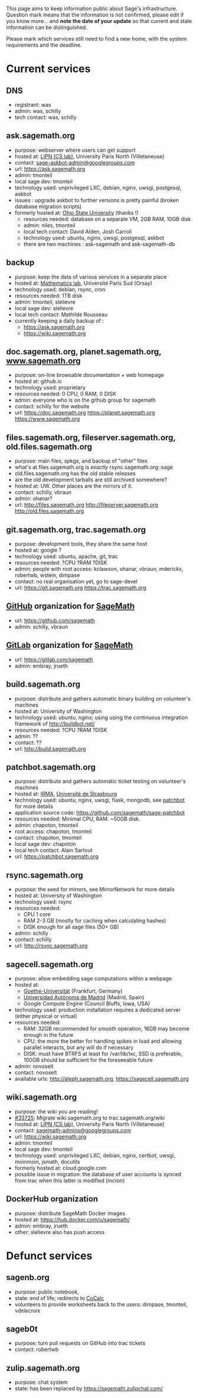 This page aims to keep information public about Sage's infrastructure.
Question mark means that the information is not confirmed, please edit if you know more... and **note the date of your update** so that current and stale information can be distinguished.

Please mark which services still need to find a new home, with the system requirements and the deadline.

# Current services

## DNS
* registrant: was
* admin: was, schilly
* tech contact: was, schilly

## ask.sagemath.org
* purpose: webserver where users can get support
* hosted at: [LIPN (CS lab)](https://lipn.univ-paris13.fr/), University Paris North (Villetaneuse)
* contact: sage-askbot-admin@googlegroups.com
* url: https://ask.sagemath.org
* admin: tmonteil
* local sage dev: tmonteil
* technology used: unprivileged LXC, debian, nginx, uwsgi, postgesql, askbot
* issues : upgrade askbot to further versions is pretty painful (broken database migration scripts)
* formerly hosted at: [Ohio State University](https://www.osu.edu/) (thanks !)
  * resources needed: database on a separate VM, 2GB RAM, 10GB disk
  * admin: niles, tmonteil
  * local tech contact: David Alden, Josh Carroll
  * technology used: ubuntu, nginx, uwsgi, postgesql, askbot
  * there are two machines : ask-sagemath and ask-sagemath-db


## backup
* purpose: keep the data of various services in a separate place
* hosted at: [Mathematics lab](https://www.math.u-psud.fr/?lang=fr), Université Paris Sud (Orsay)
* technology used: debian, rsync, cron
* resources needed: 1TB disk
* admin: tmonteil, slelievre
* local sage dev: slelievre
* local tech contact: Mathilde Rousseau
* currently keeping a daily backup of :
  * https://ask.sagemath.org
  * https://wiki.sagemath.org


## doc.sagemath.org, planet.sagemath.org, www.sagemath.org
* purpose: on-line browsable documentation + web homepage
* hosted at: github.io
* technology used: proprietary
* resources needed: 0 CPU, 0 RAM, 0 DISK
* admin: everyone who is on the github group for sagemath
* contact: schilly for the website
* url: https://doc.sagemath.org https://planet.sagemath.org https://www.sagemath.org

## files.sagemath.org, fileserver.sagemath.org, old.files.sagemath.org
* purpose: main files, spkgs, and backup of "other" files
* what's at files.sagemath.org is *exactly* rsync.sagemath.org::sage
* old.files.sagemath.org has the old stable releases
* are the old development tarballs are still archived somewhere?
* hosted at: UW. Other places are the mirrors of it.
* contact: schilly, vbraun
* admin: ohanar?
* url: http://files.sagemath.org http://fileserver.sagemath.org http://old.files.sagemath.org

## git.sagemath.org, trac.sagemath.org
* purpose: development tools, they share the same host
* hosted at: google ?
* technology used: ubuntu, apache, git, trac
* resources needed: ?CPU ?RAM ?DISK
* admin: people with root access: kclawson, ohanar, vbraun, mderickx, robertwb, wstein, dimpase
* contact: no real organisation yet, go to sage-devel
* url: https://git.sagemath.org https://trac.sagemath.org

## [GitHub](GitHub) organization for [SageMath](SageMath)
* url: https://github.com/sagemath
* admin: schilly, vbraun

## [GitLab](GitLab) organization for [SageMath](SageMath)

* url: https://gitlab.com/sagemath
* admin: embray, jrueth

## build.sagemath.org
* purpose: distribute and gathers automatic binary building on volunteer's machines
* hosted at: University of Washington
* technology used: ubuntu, nginx; using using the continuous integration framework of http://buildbot.net/
* resources needed: ?CPU ?RAM ?DISK
* admin: ??
* contact: ??
* url: http://build.sagemath.org

## patchbot.sagemath.org
* purpose: distribute and gathers automatic ticket testing on volunteer's machines
* hosted at: [IRMA](https://irma.math.unistra.fr/), [Université de Strasbourg](http://www.unistra.fr)
* technology used: ubuntu, nginx, uwsgi, flask, mongodb, see [patchbot](patchbot) for more details
* application source code: https://github.com/sagemath/sage-patchbot
* resources needed: Minimal CPU, RAM. ~50GB disk.
* admin: chapoton, tmonteil
* root access: chapoton, tmonteil
* contact: chapoton, tmonteil
* local sage dev: chapoton
* local tech contact: Alain Sartout
* url: https://patchbot.sagemath.org

## rsync.sagemath.org
* purpose: the seed for mirrors, see MirrorNetwork for more details
* hosted at: University of Washington
* technology used: rsync
* resources needed:
   * CPU 1 core
   * RAM 2-3 GB (mostly for caching when calculating hashes)
   * DISK enough for all sage files (50+ GB)
* admin: schilly
* contact: schilly
* url: http://rsync.sagemath.org

## sagecell.sagemath.org
* purpose: allow embedding sage computations within a webpage
* hosted at:
  * [Goethe-Universität](https://www.uni-frankfurt.de) (Frankfurt, Germany)
  * [Universidad Autónoma de Madrid](https://www.uam.es) (Madrid, Spain)
  * Google Compute Engine (Council Bluffs, Iowa, USA)
* technology used: production installation requires a dedicated server (either physical or virtual)
* resources needed:
  * RAM: 32GB recommended for smooth operation, 16GB may become enough in the future
  * CPU: the more the better for handling spikes in load and allowing parallel interacts, but any will do if necessary
  * DISK: must have BTRFS at least for /var/lib/lxc, SSD is preferable, 100GB should be sufficient for the foreseeable future
* admin: novoselt
* contact: novoselt
* available urls: http://aleph.sagemath.org, https://sagecell.sagemath.org

## wiki.sagemath.org
* purpose: the wiki you are reading!
* [#33725](https://trac.sagemath.org/ticket/33725): Migrate wiki.sagemath.org to trac.sagemath.org/wiki
* hosted at: [LIPN (CS lab)](https://lipn.univ-paris13.fr/), University Paris North (Villetaneuse)
* contact: sagemath-admins@googlegroups.com
* url: https://wiki.sagemath.org
* admin: tmonteil
* local sage dev: tmonteil
* technology used: unprivileged LXC, debian, nginx, certbot, uwsgi, moinmoin, jsmath, docutils
* formerly hosted at: cloud.google.com
* possible issue in migration: the database of user accounts is synced from trac when this latter is modified (incron)

## DockerHub organization
* purpose: distribute SageMath Docker images
* hosted at: https://hub.docker.com/u/sagemath/
* admin: embray, jrueth
* other: slelievre also has push access

# Defunct services

## sagenb.org
* purpose: public notebook,
* state: end of life; redirects to [CoCalc](https://cocalc.com/)
* volunteers to provide worksheets back to the users: dimpase, tmonteil, vdelecroix

## sageb0t
* purpose: turn pull requests on GitHub into trac tickets
* contact: robertwb

## zulip.sagemath.org
* purpose: chat system
* state: has been replaced by https://sagemath.zulipchat.com/
